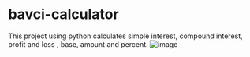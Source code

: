 # bavci-calculator
This project using python calculates simple interest, compound interest,  profit and loss , base, amount and percent. 
![image](https://user-images.githubusercontent.com/132703983/236544504-5d38f41b-a879-47a8-9582-4405d7bab612.png)
